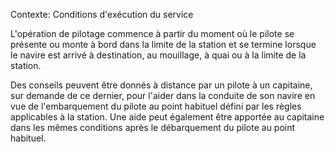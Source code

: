 Contexte: Conditions d'exécution du service

L'opération de pilotage commence à partir du moment où le pilote se présente ou monte à bord dans la limite de la station et se termine lorsque le navire est arrivé à destination, au mouillage, à quai ou à la limite de la station.

Des conseils peuvent être donnés à distance par un pilote à un capitaine, sur demande de ce dernier, pour l'aider dans la conduite de son navire en vue de l'embarquement du pilote au point habituel défini par les règles applicables à la station. Une aide peut également être apportée au capitaine dans les mêmes conditions après le débarquement du pilote au point habituel.
